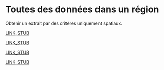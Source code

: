 Toutes des données dans un région
=================================

Obtenir un extrait par des critères uniquement spatiaux.

[LINK_STUB](bbox.md)

[LINK_STUB](osm_types.md)

[LINK_STUB](map_apis.md)

[LINK_STUB](polygon.md)

<!--
[Requêter par Area](area.md)  
Toutes donées dans un region nommé comme un ville ou un département.

[Limites](limits.md)  
Les ressources de les instances publiques sont partagées entre tous les utilisateurs.
C'est pour ça qu'il y faut avoir des limites par utilisateur.
Des méchanismes sont expliquées, y compris des conseilles pour les gérer.

[Alternatives](other_sources.md)  
Overpass API n'est pas toujour le solution optimale.
Des alternatives, par example [Geofabrik](https://download.geofabrik.de/) sont introduites.
-->
